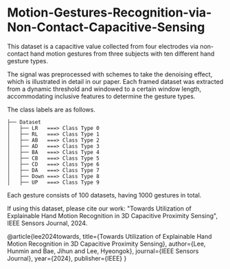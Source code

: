 # Motion-Gestures-Recognition-via-Non-Contact-Capacitive-Sensing


This dataset is a capacitive value collected from four electrodes via non-contact hand motion gestures from three subjects with ten different hand gesture types.

The signal was preprocessed with schemes to take the denoising effect, which is illustrated in detail in our paper. Each framed dataset was extracted from a dynamic threshold and windowed to a certain window length, accommodating inclusive features to determine the gesture types.

The class labels are as follows.

    ├── Dataset
    │   ├── LR   ===> Class Type 0
    │   ├── RL   ===> Class Type 1
    │   ├── AB   ===> Class Type 2
    │   ├── AD   ===> Class Type 3
    │   ├── BA   ===> Class Type 4
    │   ├── CB   ===> Class Type 5
    │   ├── CD   ===> Class Type 6
    │   ├── DA   ===> Class Type 7
    │   ├── Down ===> Class Type 8
    │   ├── UP   ===> Class Type 9
    
Each gesture consists of 100 datasets, having 1000 gestures in total.

If using this dataset, please cite our work: "Towards Utilization of Explainable Hand Motion Recognition in 3D Capacitive Proximity Sensing", IEEE Sensors Journal, 2024.

@article{lee2024towards,
  title={Towards Utilization of Explainable Hand Motion Recognition in 3D Capacitive Proximity Sensing},
  author={Lee, Hunmin and Bae, Jihun and Lee, Hyeongok},
  journal={IEEE Sensors Journal},
  year={2024},
  publisher={IEEE}
}
